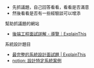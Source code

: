 


- 先抓議題，自己回答看看，看看是否滿意
- 然後看看是否有一些經驗談可以增添


幫助抓議題的網站
- [後端工程面試詳解 - 導覽｜ExplainThis](https://www.explainthis.io/zh-hant/swe/backend)





系統設計題目
- [最完整的系統設計面試題 | ExplainThis](https://www.explainthis.io/zh-hant/swe-questions/system-design)
- [notion: 設計特定系統案例](https://www.notion.so/nture4388/a988f68ab3eb48279a5e93977333b891?pvs=4)


